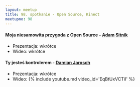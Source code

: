 ```yaml
---
layout: meetup
title: 98. spotkanie - Open Source, Kinect
meetupno: 98
---
```


#### Moja niesamowita przygoda z Open Source - [Adam Sitnik](https://twitter.com/SitnikAdam)
* Prezentacja: wkrótce
* Wideo: wkrótce

#### Ty jesteś kontrolerem - [Damian Jarosch](https://twitter.com/flatplanet.pl)
* Prezentacja: wkrótce
* Wideo: {% include youtube.md video_id='EqBtUxVCTiI' %}
